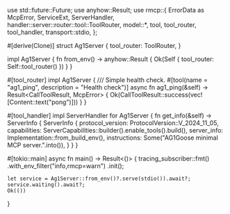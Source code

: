 use std::future::Future; 
use anyhow::Result;
use rmcp::{
    ErrorData as McpError,
    ServiceExt, ServerHandler,
    handler::server::router::tool::ToolRouter,
    model::*,
    tool, tool_router, tool_handler,
    transport::stdio,
};

#[derive(Clone)]
struct Ag1Server {
    tool_router: ToolRouter<Self>,
}

impl Ag1Server {
    fn from_env() -> anyhow::Result<Self> {
        Ok(Self { tool_router: Self::tool_router() })
    }
}

#[tool_router]
impl Ag1Server {
    /// Simple health check.
    #[tool(name = "ag1_ping", description = "Health check")]
    async fn ag1_ping(&self) -> Result<CallToolResult, McpError> {
        Ok(CallToolResult::success(vec![Content::text("pong")]))
    }
}

#[tool_handler]
impl ServerHandler for Ag1Server {
    fn get_info(&self) -> ServerInfo {
        ServerInfo {
            protocol_version: ProtocolVersion::V_2024_11_05,
            capabilities: ServerCapabilities::builder().enable_tools().build(),
            server_info: Implementation::from_build_env(),
            instructions: Some("AG1Goose minimal MCP server.".into()),
        }
    }
}

#[tokio::main]
async fn main() -> Result<()> {
    tracing_subscriber::fmt()
        .with_env_filter("info,rmcp=warn")
        .init();

    let service = Ag1Server::from_env()?.serve(stdio()).await?;
    service.waiting().await?;
    Ok(())
}

